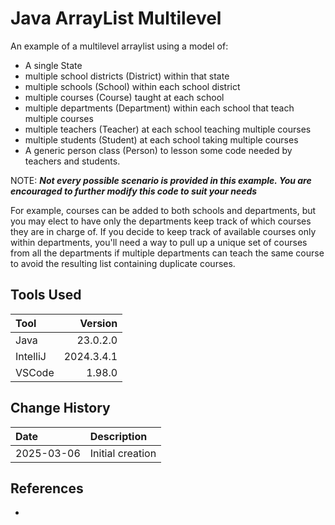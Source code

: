 # Java ArrayList Multilevel
An example of a multilevel arraylist using a model of:
* A single State
* multiple school districts (District) within that state
* multiple schools (School) within each school district
* multiple courses (Course) taught at each school
* multiple departments (Department) within each school that teach multiple courses
* multiple teachers (Teacher) at each school teaching multiple courses
* multiple students (Student) at each school taking multiple courses
* A generic person class (Person) to lesson some code needed by teachers and students.

NOTE: <em><b>Not every possible scenario is provided in this example.
You are encouraged to further modify this code to suit your needs</b></em>
<p>
For example, courses can be added to both schools and departments, but you 
may elect to have only the departments keep track of which courses they are
in charge of.  If you decide to keep track of available courses only within departments,
you'll need a way to pull up a unique set of courses from all the departments
if multiple departments can teach the same course to avoid the resulting list
containing duplicate courses.

## Tools Used

| Tool     |    Version |
|:---------|-----------:|
| Java     |   23.0.2.0 |
| IntelliJ | 2024.3.4.1 |
| VSCode   |     1.98.0 |

## Change History

| Date       | Description      |
|:-----------|:-----------------|
| 2025-03-06 | Initial creation |

## References
* []()
